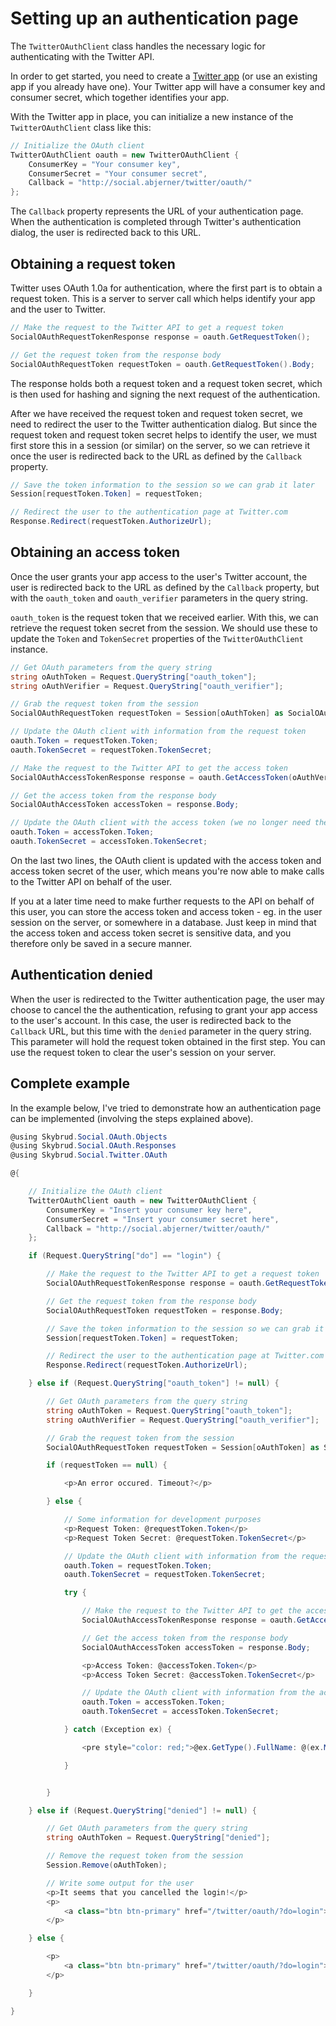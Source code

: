# Setting up an authentication page

The <code type="Skybrud.Social.Twitter.OAuth.TwitterOAuthClient, Skybrud.Social.Twitter">TwitterOAuthClient</code> class handles the necessary logic for authenticating with the Twitter API.

In order to get started, you need to create a [Twitter app](https://apps.twitter.com/) (or use an existing app if you already have one). Your Twitter app will have a consumer key and consumer secret, which together identifies your app.

With the Twitter app in place, you can initialize a new instance of the <code type="Skybrud.Social.Twitter.OAuth.TwitterOAuthClient, Skybrud.Social.Twitter">TwitterOAuthClient</code> class like this:

```csharp
// Initialize the OAuth client
TwitterOAuthClient oauth = new TwitterOAuthClient {
    ConsumerKey = "Your consumer key",
    ConsumerSecret = "Your consumer secret",
    Callback = "http://social.abjerner/twitter/oauth/"
};
```

The `Callback` property represents the URL of your authentication page. When the authentication is completed through Twitter's authentication dialog, the user is redirected back to this URL.



## Obtaining a request token

Twitter uses OAuth 1.0a for authentication, where the first part is to obtain a request token. This is a server to server call which helps identify your app and the user to Twitter.

```csharp
// Make the request to the Twitter API to get a request token
SocialOAuthRequestTokenResponse response = oauth.GetRequestToken();

// Get the request token from the response body
SocialOAuthRequestToken requestToken = oauth.GetRequestToken().Body;
```

The response holds both a request token and a request token secret, which is then used for hashing and signing the next request of the authentication.

After we have received the request token and request token secret, we need to redirect the user to the Twitter authentication dialog. But since the request token and request token secret helps to identify the user, we must first store this in a session (or similar) on the server, so we can retrieve it once the user is redirected back to the URL as defined by the `Callback` property.

```csharp
// Save the token information to the session so we can grab it later
Session[requestToken.Token] = requestToken;

// Redirect the user to the authentication page at Twitter.com
Response.Redirect(requestToken.AuthorizeUrl);
```



## Obtaining an access token

Once the user grants your app access to the user's Twitter account, the user is redirected back to the URL as defined by the `Callback` property, but with the `oauth_token` and `oauth_verifier` parameters in the query string.

`oauth_token` is the request token that we received earlier. With this, we can retrieve the request token secret from the session. We should use these to update the `Token` and `TokenSecret` properties of the <code type="Skybrud.Social.Twitter.OAuth.TwitterOAuthClient, Skybrud.Social.Twitter">TwitterOAuthClient</code> instance.

```csharp
// Get OAuth parameters from the query string
string oAuthToken = Request.QueryString["oauth_token"];
string oAuthVerifier = Request.QueryString["oauth_verifier"];

// Grab the request token from the session
SocialOAuthRequestToken requestToken = Session[oAuthToken] as SocialOAuthRequestToken;

// Update the OAuth client with information from the request token
oauth.Token = requestToken.Token;
oauth.TokenSecret = requestToken.TokenSecret;

// Make the request to the Twitter API to get the access token
SocialOAuthAccessTokenResponse response = oauth.GetAccessToken(oAuthVerifier);

// Get the access token from the response body
SocialOAuthAccessToken accessToken = response.Body;

// Update the OAuth client with the access token (we no longer need the request token)
oauth.Token = accessToken.Token;
oauth.TokenSecret = accessToken.TokenSecret;
```

On the last two lines, the OAuth client is updated with the access token and access token secret of the user, which means you're now able to make calls to the Twitter API on behalf of the user.

If you at a later time need to make further requests to the API on behalf of this user, you can store the access token and access token - eg. in the user session on the server, or somewhere in a database. Just keep in mind that the access token and access token secret is sensitive data, and you therefore only be saved in a secure manner.



## Authentication denied

When the user is redirected to the Twitter authentication page, the user may choose to cancel the the authentication, refusing to grant your app access to the user's account. In this case, the user is redirected back to the `Callback` URL, but this time with the `denied` parameter in the query string. This parameter will hold the request token obtained in the first step. You can use the request token to clear the user's session on your server.



## Complete example

In the example below, I've tried to demonstrate how an authentication page can be implemented (involving the steps explained above).

```csharp
@using Skybrud.Social.OAuth.Objects
@using Skybrud.Social.OAuth.Responses
@using Skybrud.Social.Twitter.OAuth

@{

    // Initialize the OAuth client
    TwitterOAuthClient oauth = new TwitterOAuthClient {
        ConsumerKey = "Insert your consumer key here",
        ConsumerSecret = "Insert your consumer secret here",
        Callback = "http://social.abjerner/twitter/oauth/"
    };

    if (Request.QueryString["do"] == "login") {

        // Make the request to the Twitter API to get a request token
        SocialOAuthRequestTokenResponse response = oauth.GetRequestToken();

        // Get the request token from the response body
        SocialOAuthRequestToken requestToken = response.Body;

        // Save the token information to the session so we can grab it later
        Session[requestToken.Token] = requestToken;

        // Redirect the user to the authentication page at Twitter.com
        Response.Redirect(requestToken.AuthorizeUrl);

    } else if (Request.QueryString["oauth_token"] != null) {

        // Get OAuth parameters from the query string
        string oAuthToken = Request.QueryString["oauth_token"];
        string oAuthVerifier = Request.QueryString["oauth_verifier"];

        // Grab the request token from the session
        SocialOAuthRequestToken requestToken = Session[oAuthToken] as SocialOAuthRequestToken;

        if (requestToken == null) {

            <p>An error occured. Timeout?</p>

        } else {

            // Some information for development purposes
            <p>Request Token: @requestToken.Token</p>
            <p>Request Token Secret: @requestToken.TokenSecret</p>

            // Update the OAuth client with information from the request token
            oauth.Token = requestToken.Token;
            oauth.TokenSecret = requestToken.TokenSecret;

            try {

                // Make the request to the Twitter API to get the access token
                SocialOAuthAccessTokenResponse response = oauth.GetAccessToken(oAuthVerifier);

                // Get the access token from the response body
                SocialOAuthAccessToken accessToken = response.Body;

                <p>Access Token: @accessToken.Token</p>
                <p>Access Token Secret: @accessToken.TokenSecret</p>

                // Update the OAuth client with information from the access token
                oauth.Token = accessToken.Token;
                oauth.TokenSecret = accessToken.TokenSecret;

            } catch (Exception ex) {

                <pre style="color: red;">@ex.GetType().FullName: @(ex.Message + "\r\n\r\n" + ex.StackTrace)</pre>

            }


        }

    } else if (Request.QueryString["denied"] != null) {

        // Get OAuth parameters from the query string
        string oAuthToken = Request.QueryString["denied"];

        // Remove the request token from the session
        Session.Remove(oAuthToken);

        // Write some output for the user
        <p>It seems that you cancelled the login!</p>
        <p>
            <a class="btn btn-primary" href="/twitter/oauth/?do=login">Try again?</a>
        </p>

    } else {

        <p>
            <a class="btn btn-primary" href="/twitter/oauth/?do=login">Login with Twitter</a>
        </p>

    }

}
```